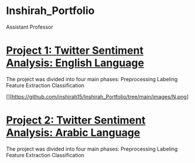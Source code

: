 # Inshirah_Portfolio
Assistant Professor


# [Project 1: Twitter Sentiment Analysis: English Language](https://github.com/inshirah15/Memeory-Aid)
The project was divided into four main phases:
Preprocessing
Labeling
Feature Extraction
Classification

[](https://github.com/inshirah15/Inshirah_Portfolio/blob/main/images/W.png)

[][https://github.com/inshirah15/Inshirah_Portfolio/tree/main/images/N.png]


# [Project 2: Twitter Sentiment Analysis: Arabic Language](https://github.com/inshirah15/Memeory-Aid)
The project was divided into four main phases:
Preprocessing
Labeling
Feature Extraction
Classification

[](https://github.com/inshirah15/Inshirah_Portfolio/tree/main/images/W.png)

[](https://github.com/inshirah15/Inshirah_Portfolio/tree/main/images/N.png)
